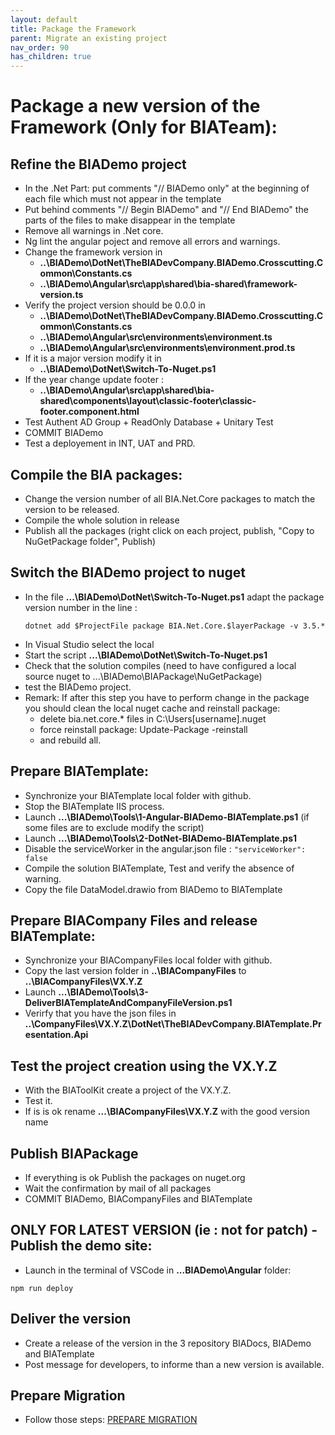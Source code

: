 ```yaml
---
layout: default
title: Package the Framework
parent: Migrate an existing project
nav_order: 90
has_children: true
---
```

# Package a new version of the Framework (Only for BIATeam):

## Refine the BIADemo project
- In the .Net Part: put comments "// BIADemo only" at the beginning of each file which must not appear in the template
- Put behind comments "// Begin BIADemo" and "// End BIADemo" the parts of the files to make disappear in the template
- Remove all warnings in .Net core.
- Ng lint the angular poject and remove all errors and warnings.
- Change the framework version in 
  - **..\BIADemo\DotNet\TheBIADevCompany.BIADemo.Crosscutting.Common\Constants.cs**
  - **..\BIADemo\Angular\src\app\shared\bia-shared\framework-version.ts**
- Verify the project version should be 0.0.0 in
  - **..\BIADemo\DotNet\TheBIADevCompany.BIADemo.Crosscutting.Common\Constants.cs**
  - **..\BIADemo\Angular\src\environments\environment.ts**
  - **..\BIADemo\Angular\src\environments\environment.prod.ts**
- If it is a major version modify it in 
  - **..\BIADemo\DotNet\Switch-To-Nuget.ps1**
- If the year change update footer :
  - **..\BIADemo\Angular\src\app\shared\bia-shared\components\layout\classic-footer\classic-footer.component.html**
- Test Authent AD Group + ReadOnly Database + Unitary Test
- COMMIT BIADemo
- Test a deployement in INT, UAT and PRD.

## Compile the BIA packages:
- Change the version number of all BIA.Net.Core packages to match the version to be released.
- Compile the whole solution in release
- Publish all the packages (right click on each project, publish, "Copy to NuGetPackage folder", Publish)

## Switch the BIADemo project to nuget
- In the file **...\BIADemo\DotNet\Switch-To-Nuget.ps1** adapt the package version number in the line :
    ```
    dotnet add $ProjectFile package BIA.Net.Core.$layerPackage -v 3.5.*
    ```
- In Visual Studio select the local 
- Start the script **...\BIADemo\DotNet\Switch-To-Nuget.ps1**
- Check that the solution compiles (need to have configured a local source nuget to ...\BIADemo\BIAPackage\NuGetPackage)
- test the BIADemo project.
- Remark: If after this step you have to perform change in the package you should clean the local nuget cache and reinstall package:
  - delete bia.net.core.* files in C:\Users\[username]\.nuget
  - force reinstall package: Update-Package -reinstall
  - and rebuild all.

## Prepare BIATemplate:
- Synchronize your BIATemplate local folder with github.
- Stop the BIATemplate IIS process.
- Launch **...\BIADemo\Tools\1-Angular-BIADemo-BIATemplate.ps1** (if some files are to exclude modify the script)
- Launch **...\BIADemo\Tools\2-DotNet-BIADemo-BIATemplate.ps1**
- Disable the serviceWorker in the angular.json file : ```"serviceWorker": false```
- Compile the solution BIATemplate, Test and verify the absence of warning.
- Copy the file DataModel.drawio from BIADemo to BIATemplate
  
## Prepare BIACompany Files and release BIATemplate:
- Synchronize your BIACompanyFiles local folder with github.
- Copy the last version folder in   **..\BIACompanyFiles** to **..\BIACompanyFiles\VX.Y.Z**
- Launch **...\BIADemo\Tools\3-DeliverBIATemplateAndCompanyFileVersion.ps1**
- Verirfy that you have the json files in **..\CompanyFiles\VX.Y.Z\DotNet\TheBIADevCompany.BIATemplate.Presentation.Api**


## Test the project creation using the VX.Y.Z
- With the BIAToolKit create a project of the VX.Y.Z.
- Test it.
- If is is ok rename **...\BIACompanyFiles\VX.Y.Z** with the good version name

## Publish BIAPackage
- If everything is ok Publish the packages on nuget.org
- Wait the confirmation by mail of all packages
- COMMIT BIADemo, BIACompanyFiles and BIATemplate

## ONLY FOR LATEST VERSION (ie : not for patch) - Publish the demo site:
- Launch in the terminal of VSCode in **...BIADemo\Angular** folder:
```
npm run deploy
```

## Deliver the version
- Create a release of the version in the 3 repository BIADocs, BIADemo and BIATemplate
- Post message for developers, to informe than a new version is available.

## Prepare Migration
- Follow those steps: [PREPARE MIGRATION](./10-PrepareMigration.md)